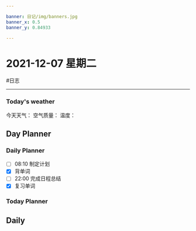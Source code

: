 ```yaml
---

banner: 日记/img/banners.jpg
banner_x: 0.5
banner_y: 0.84933

---
```

# 2021-12-07 星期二
#日志 

---

### Today's weather
今天天气：
空气质量：
温度：
## Day Planner

### Daily Planner
- [ ] 08:10 制定计划
- [x] 背单词
- [ ] 22:00 完成日程总结
- [x] 复习单词

### Today Planner

## Daily


